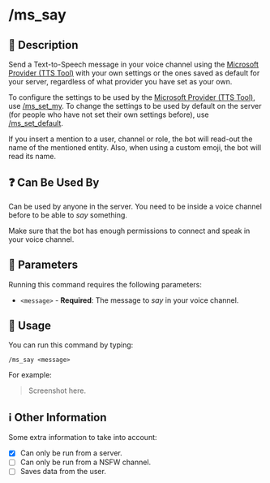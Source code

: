 # /ms_say

## 📖 Description

Send a Text-to-Speech message in your voice channel using the [Microsoft Provider (TTS Tool)](../../text-to-speech-providers/microsoft-ttstool.md) with your own settings or the ones saved as default for your server, regardless of what provider you have set as your own.

To configure the settings to be used by the [Microsoft Provider (TTS Tool)](../../text-to-speech-providers/microsoft-ttstool.md), use [/ms_set_my](./ms-set-my.md). To change the settings to be used by default on the server (for people who have not set their own settings before), use [/ms_set_default](./ms-set-default.md).

If you insert a mention to a user, channel or role, the bot will read-out the name of the mentioned entity. Also, when using a custom emoji, the bot will read its name.

## ❓ Can Be Used By

Can be used by anyone in the server. You need to be inside a voice channel before to be able to *say* something.

Make sure that the bot has enough permissions to connect and speak in your voice channel.

## 🔨 Parameters

Running this command requires the following parameters:

* `<message>` - **Required**: The message to *say* in your voice channel.

## 🎈 Usage

You can run this command by typing:

```text
/ms_say <message>
```

For example:

> Screenshot here.

## ℹ️ Other Information

Some extra information to take into account:

* [x] Can only be run from a server.
* [ ] Can only be run from a NSFW channel.
* [ ] Saves data from the user.
